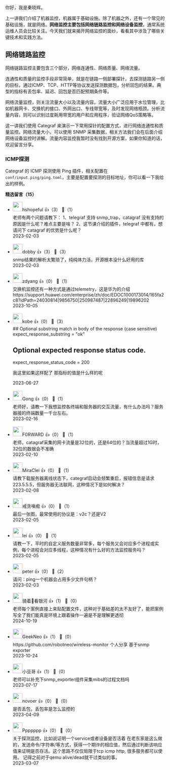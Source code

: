 你好，我是秦晓辉。

上一讲我们介绍了机器监控，机器属于基础设施。除了机器之外，还有一个常见的基础设施，就是网络。**网络监控主要包括网络链路监控和网络设备监控**，通常系统运维人员会比较关注。今天我们就来揭开网络监控的面纱，看看其中涉及了哪些关键技术和实践方法。

## 网络链路监控

网络链路监控主要包含三个部分，网络连通性、网络质量、网络流量。

连通性和质量的监控手段非常简单，就是在链路一侧部署探针，去探测链路另一侧的目标，通过ICMP、TCP、HTTP等协议发送探测数据包，分析回包的结果。典型的指标有丢包率、延迟、回包是否匹配预期条件等。

网络流量监控，则关注流量大小以及流量内容。流量大小广泛应用于水位管理，比如机器网卡、交换机的接口、外网出口、专线带宽等，及时发现网络瓶颈。分析流量内容，则可以识别过度耗用带宽的用户和应用程序，验证网络QoS策略等。

这一讲我们使用 Categraf 来演示一下常用探针的配置方式，进行网络连通性和质量监控。网络流量大小，可以使用 SNMP 采集数据，相关方法我们会在后面介绍网络设备监控时讲解。流量内容监控我暂时没有找到开源方案，如果你知道的话，欢迎留言分享。

### ICMP探测

Categraf 的 ICMP 探测使用 Ping 插件，相关配置在 `conf/input.ping/ping.toml`，主要是配置要探测的目标地址，你可以看一下我给出的样例。
<div><strong>精选留言（15）</strong></div><ul>
<li><img src="https://static001.geekbang.org/account/avatar/00/12/4f/b0/ab179368.jpg" width="30px"><span>hshopeful</span> 👍（3） 💬（1）<div>老师有两个问题请教下：
1、telegraf 支持 snmp_trap，catagraf 没有支持的原因是什么呢？难点主要是啥？
2、这节课介绍的插件，telegraf 中都有，想请问下 catagraf 的优势是什么呢？</div>2023-02-03</li><br/><li><img src="https://thirdwx.qlogo.cn/mmopen/vi_32/DYAIOgq83eoib6BjEV4KPEaIdlLEfoVFRCxCSlL2XaIVDiaakvjhWEibibym323ZeHXAY46JMO3nSHmjiaWtAY47eww/132" width="30px"><span>dobby</span> 👍（3） 💬（3）<div>snmp结果的解析太繁琐了，纯纯体力活，开源根本没什么好用的库</div>2023-02-03</li><br/><li><img src="https://static001.geekbang.org/account/avatar/00/37/ae/be/f19c90a5.jpg" width="30px"><span>zdyang</span> 👍（0） 💬（1）<div>交换机监控还有一种方式是通过telemetry，这是华为的介绍https:&#47;&#47;support.huawei.com&#47;enterprise&#47;zh&#47;doc&#47;EDOC1000173014&#47;165fa2c8?idPath=24030814|9856750|250987487|22896249|19896202</div>2023-10-05</li><br/><li><img src="https://static001.geekbang.org/account/avatar/00/11/ca/07/22dd76bf.jpg" width="30px"><span>kobe</span> 👍（0） 💬（3）<div>
## Optional substring match in body of the response (case sensitive)
expect_response_substring = &quot;ok&quot;

## Optional expected response status code.
expect_response_status_code = 200

我这里如果这样配了 那指标的值是什么样的呢</div>2023-06-27</li><br/><li><img src="" width="30px"><span>Gong</span> 👍（0） 💬（1）<div>老师好，请教一下我想监控各终端和服务器的交互流量，有什么办法吗？服务器接的终端数量一千台左右。</div>2023-02-16</li><br/><li><img src="https://static001.geekbang.org/account/avatar/00/10/77/54/895e1035.jpg" width="30px"><span>F0RWARD</span> 👍（0） 💬（1）<div>老师，catagraf采集的网卡流量是32位的，还是64位的？当流量超过1G时，32位的数据会不准确</div>2023-02-10</li><br/><li><img src="https://static001.geekbang.org/account/avatar/00/1e/0c/84/8542f966.jpg" width="30px"><span>MiraClei</span> 👍（0） 💬（1）<div>请教下载服务器离线状态下，categraf启动会频繁重启，报错信息是请求223.5.5.5，但服务器无法联网，这种情况下是如何解决？</div>2023-02-08</li><br/><li><img src="https://static001.geekbang.org/account/avatar/00/2e/09/d0/8609bddc.jpg" width="30px"><span>戒贪嗔痴</span> 👍（0） 💬（1）<div>最后一张图，最常使用的协议是：v2c？还是V2</div>2023-02-05</li><br/><li><img src="https://static001.geekbang.org/account/avatar/00/1c/4e/88/791d0f5e.jpg" width="30px"><span>lei</span> 👍（0） 💬（1）<div>请教一下，平时的自定义服务数量非常多，每个服务又会对应多个进程或实例，每个进程会对应多线程，这种情况有什么好的方法监控服务吗？</div>2023-02-05</li><br/><li><img src="https://static001.geekbang.org/account/avatar/00/10/25/87/f3a69d1b.jpg" width="30px"><span>peter</span> 👍（0） 💬（2）<div>请问：ping一个机器会占用多少文件句柄？</div>2023-02-03</li><br/><li><img src="https://static001.geekbang.org/account/avatar/00/10/66/2e/527b73c9.jpg" width="30px"><span>骑着🚀看银河</span> 👍（1） 💬（0）<div>老师每个案例直接上来贴配置文件，这种对于基础差的太不友好了，能把案例写全了我们能真是环境上跟着操作一遍是不是理解更透彻</div>2024-10-19</li><br/><li><img src="https://static001.geekbang.org/account/avatar/00/11/7e/25/3932dafd.jpg" width="30px"><span>GeekNeo</span> 👍（1） 💬（0）<div>https:&#47;&#47;github.com&#47;robotneo&#47;wireless-monitor 个人分享 基于snmp exporter</div>2023-10-24</li><br/><li><img src="https://static001.geekbang.org/account/avatar/00/12/96/56/6bceca1b.jpg" width="30px"><span>小豆哥</span> 👍（1） 💬（0）<div>老师可以补充下snmp_exporter组件采集mibs的过程文档吗</div>2023-07-17</li><br/><li><img src="http://thirdwx.qlogo.cn/mmopen/vi_32/DYAIOgq83erLKlSIdiadmBR0awVgQcTGbsnd1dp1uaDcdfgyFNmREXNEANjMVSDKV3yYD2AKQEicibvKY35RVpmmg/132" width="30px"><span>novoer</span> 👍（0） 💬（0）<div>是否丢包，丢包率是怎么监控的</div>2023-04-09</li><br/><li><img src="https://static001.geekbang.org/account/avatar/00/32/45/b2/24dee83c.jpg" width="30px"><span>Ppppppp</span> 👍（0） 💬（0）<div>关于探测监控，比如说证明一个service或者设备是否活着
在老东家是这么做的，发送命令&#47;字符串&#47;等方式，获得一个期许的相应值，然后通过判断该响应值来证明是否存活。这个思路不仅仅局限于tcp icmp http, 很多服务都可以使用。
记得之前对于qemu alive&#47;dead就干过类似的事。</div>2023-03-07</li><br/>
</ul>